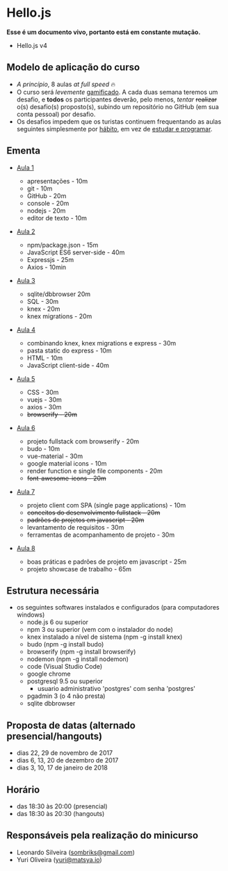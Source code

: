 # Hello.js

**Esse é um documento vivo, portanto está em constante mutação.**

- Hello.js v4

## Modelo de aplicação do curso

- _A princípio_, 8 aulas _at full speed_ :fire:
- O curso será _levemente_ [gamificado](https://en.wikipedia.org/wiki/Gamification). A cada duas semana teremos um desafio, e **todos** os participantes deverão, pelo menos, _tentar_ ~~realizar~~ o(s) desafio(s) proposto(s), subindo um repositório no GitHub (em sua conta pessoal) por desafio.
- Os desafios impedem que os turistas continuem frequentando as aulas seguintes simplesmente por [hábito](http://study.com/articles/20_Bad_Habits_That_Dont_Belong_in_College.html), em vez de [estudar e programar](http://www.educationcorner.com/habits-of-successful-students.html).

## Ementa

- [Aula 1](S03E01.md)
  - apresentações - 10m
  - git - 10m
  - GitHub - 20m
  - console - 20m
  - nodejs - 20m
  - editor de texto - 10m

- [Aula 2](S03E02.md)
  - npm/package.json - 15m
  - JavaScript ES6 server-side - 40m
  - Expressjs - 25m
  - Axios - 10min

- [Aula 3](S03E03.md)
  - sqlite/dbbrowser 20m
  - SQL - 30m
  - knex - 20m
  - knex migrations - 20m

- [Aula 4](S03E04.md)
  - combinando knex, knex migrations e express - 30m
  - pasta static do express - 10m
  - HTML - 10m
  - JavaScript client-side - 40m

- [Aula 5](S03E05.md)
  - CSS - 30m
  - vuejs - 30m
  - axios - 30m
  - ~~browserify - 20m~~

- [Aula 6](S03E06.md)
  - projeto fullstack com browserify - 20m
  - budo - 10m
  - vue-material - 30m
  - google material icons - 10m
  - render function e single file components - 20m 
  - ~~font-awesome-icons - 20m~~

- [Aula 7](S03E07.md)
  - projeto client com SPA (single page applications) - 10m
  - ~~conceitos do desenvolvimento fullstack - 20m~~
  - ~~padrões de projetos em javascript - 20m~~
  - levantamento de requisitos - 30m
  - ferramentas de acompanhamento de projeto - 30m

- [Aula 8](S03E08.md)
  - boas práticas e padrões de projeto em javascript - 25m
  - projeto showcase de trabalho - 65m

## Estrutura necessária

- os seguintes softwares instalados e configurados (para computadores windows)
  - node.js 6 ou superior
  - npm 3 ou superior (vem com o instalador do node)
  - knex instalado a nível de sistema (npm -g install knex)
  - budo (npm -g install budo)
  - browserify (npm -g install browserify)
  - nodemon (npm -g install nodemon)
  - code (Visual Studio Code)
  - google chrome
  - postgresql 9.5 ou superior
    - usuario administrativo 'postgres' com senha 'postgres'
  - pgadmin 3 (o 4 não presta)
  - sqlite dbbrowser

## Proposta de datas (alternado presencial/hangouts)

- dias 22, 29 de novembro de 2017
- dias 6, 13, 20 de dezembro de 2017
- dias 3, 10, 17 de janeiro de 2018

## Horário

- das 18:30 às 20:00 (presencial)
- das 18:30 às 20:30 (hangouts)

## Responsáveis pela realização do minicurso

- Leonardo Silveira (sombriks@gmail.com)
- Yuri Oliveira (yuri@matsya.io)
